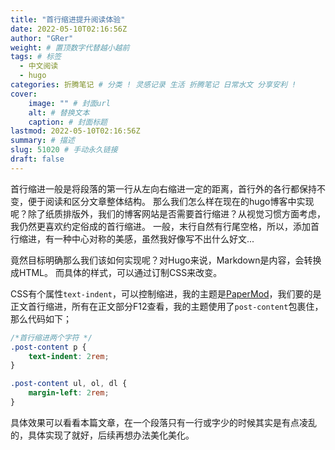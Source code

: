 ```yaml
---
title: "首行缩进提升阅读体验"
date: 2022-05-10T02:16:56Z
author: "GRer"
weight: # 置顶数字代替越小越前
tags: # 标签
  - 中文阅读
  - hugo
categories: 折腾笔记 # 分类 ! 灵感记录 生活 折腾笔记 日常水文 分享安利 !
cover:
    image: "" # 封面url
    alt: # 替换文本
    caption: # 封面标题
lastmod: 2022-05-10T02:16:56Z
summary: # 描述
slug: 51020 # 手动永久链接
draft: false
---
```

首行缩进一般是将段落的第一行从左向右缩进一定的距离，首行外的各行都保持不变，便于阅读和区分文章整体结构。
那么我们怎么样在现在的hugo博客中实现呢？除了纸质排版外，我们的博客网站是否需要首行缩进？从视觉习惯方面考虑，我仍然更喜欢约定俗成的首行缩进。 一般，末行自然有行尾空格，所以，添加首行缩进，有一种中心对称的美感，虽然我好像写不出什么好文...

竟然目标明确那么我们该如何实现呢？对Hugo来说，Markdown是内容，会转换成HTML。 而具体的样式，可以通过订制CSS来改变。

CSS有个属性`text-indent`，可以控制缩进，我的主题是[PaperMod](https://git.io/hugopapermod)，我们要的是正文首行缩进，所有在正文部分F12查看，我的主题使用了`post-content`包裹住，那么代码如下；



```css
/*首行缩进两个字符 */
.post-content p {
    text-indent: 2rem;
}

.post-content ul, ol, dl {
    margin-left: 2rem;
}
```

具体效果可以看看本篇文章，在一个段落只有一行或字少的时候其实是有点凌乱的，具体实现了就好，后续再想办法美化美化。

